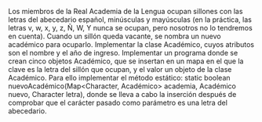 Los miembros de la Real Academia de la Lengua ocupan sillones con las letras del abecedario español, minúsculas y mayúsculas (en la práctica, las letras v, w, x, y, z, Ñ, W, Y nunca se ocupan, pero nosotros no lo tendremos en cuenta). Cuando un sillón queda vacante, se nombra un nuevo académico para ocuparlo.
Implementar la clase Académico, cuyos atributos son el nombre y el año de ingreso.
Implementar un programa donde se crean cinco objetos Académico, que se insertan en un mapa en el que la clave es la letra del sillón que ocupan, y el valor un objeto de la clase Académico. Para ello implementar el método estático:
static boolean nuevoAcadémico(Map<Character, Académico> academia, Académico nuevo, Character letra),
donde se lleva a cabo la inserción después de comprobar que el carácter pasado como parámetro es una letra del abecedario.
